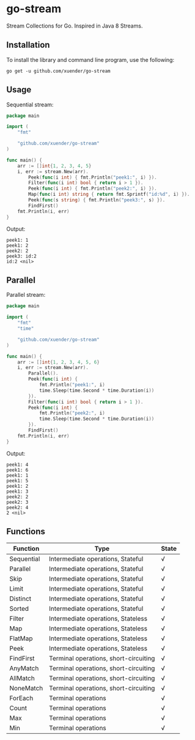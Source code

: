 # go-stream
Stream Collections for Go. Inspired in Java 8 Streams.

## Installation
To install the library and command line program, use the following:
```shell
go get -u github.com/xuender/go-stream
```

## Usage
Sequential stream:
```go
package main

import (
	"fmt"

	"github.com/xuender/go-stream"
)

func main() {
	arr := []int{1, 2, 3, 4, 5}
	i, err := stream.New(arr).
		Peek(func(i int) { fmt.Println("peek1:", i) }).
		Filter(func(i int) bool { return i > 1 }).
		Peek(func(i int) { fmt.Println("peek2:", i) }).
		Map(func(i int) string { return fmt.Sprintf("id:%d", i) }).
		Peek(func(s string) { fmt.Println("peek3:", s) }).
		FindFirst()
	fmt.Println(i, err)
}
```
Output:
```
peek1: 1
peek1: 2
peek2: 2
peek3: id:2
id:2 <nil>
```

## Parallel
Parallel stream:
```go
package main

import (
	"fmt"
	"time"

	"github.com/xuender/go-stream"
)

func main() {
	arr := []int{1, 2, 3, 4, 5, 6}
	i, err := stream.New(arr).
		Parallel().
		Peek(func(i int) {
			fmt.Println("peek1:", i)
			time.Sleep(time.Second * time.Duration(i))
		}).
		Filter(func(i int) bool { return i > 1 }).
		Peek(func(i int) {
			fmt.Println("peek2:", i)
			time.Sleep(time.Second * time.Duration(i))
		}).
		FindFirst()
	fmt.Println(i, err)
}
```
Output:
```
peek1: 4
peek1: 6
peek1: 1
peek1: 5
peek1: 2
peek1: 3
peek2: 2
peek2: 3
peek2: 4
2 <nil>
```

## Functions
| Function | Type | State |
| - | - | - |
| Sequential | Intermediate operations, Stateful | √ |
| Parallel | Intermediate operations, Stateful | √ |
| Skip | Intermediate operations, Stateful | √ |
| Limit | Intermediate operations, Stateful | √ |
| Distinct | Intermediate operations, Stateful | √ |
| Sorted | Intermediate operations, Stateful | √ |
| Filter | Intermediate operations, Stateless | √ |
| Map | Intermediate operations, Stateless | √ |
| FlatMap | Intermediate operations, Stateless | √ |
| Peek | Intermediate operations, Stateless | √ |
| FindFirst | Terminal operations, short-circuiting | √ |
| AnyMatch | Terminal operations, short-circuiting | √ |
| AllMatch | Terminal operations, short-circuiting | √ |
| NoneMatch | Terminal operations, short-circuiting | √ |
| ForEach | Terminal operations | √ |
| Count | Terminal operations | √ |
| Max | Terminal operations | √ |
| Min | Terminal operations | √ |
